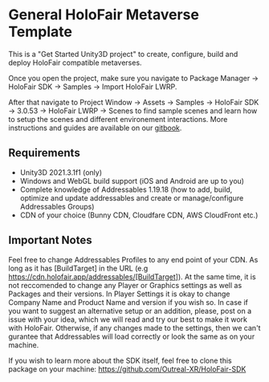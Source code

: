 # General HoloFair Metaverse Template
This is a "Get Started Unity3D project" to create, configure, build and deploy HoloFair compatible metaverses.

Once you open the project, make sure you navigate to Package Manager -> HoloFair SDK -> Samples -> Import HoloFair LWRP.

After that navigate to Project Window -> Assets -> Samples -> HoloFair SDK -> 3.0.53 -> HoloFair LWRP -> Scenes to find sample scenes and learn how to setup the scenes and different environement interactions. More instructions and guides are available on our [gitbook](https://docs.holofair.app).

## Requirements
- Unity3D 2021.3.1f1 (only)
- Windows and WebGL build support (iOS and Android are up to you)
- Complete knowledge of Addressables 1.19.18 (how to add, build, optimize and update addressables and create or manage/configure Addressables Groups)
- CDN of your choice (Bunny CDN, Cloudfare CDN, AWS CloudFront etc.)

## Important Notes
Feel free to change Addressables Profiles to any end point of your CDN. As long as it has [BuildTarget] in the URL (e.g https://cdn.holofair.app/addressables/[BuildTarget]).
At the same time, it is not reccomended to change any Player or Graphics settings as well as Packages and their versions. In Player Settings it is okay to change Company Name and Product Name and version if you wish so. In case if you want to suggest an alternative setup or an addition, please, post on a issue with your idea, which we will read and try our best to make it work with HoloFair. Otherwise, if any changes made to the settings, then we can't gurantee that Addressables will load correctly or look the same as on your machine.

If you wish to learn more about the SDK itself, feel free to clone this package on your machine: https://github.com/Outreal-XR/HoloFair-SDK
